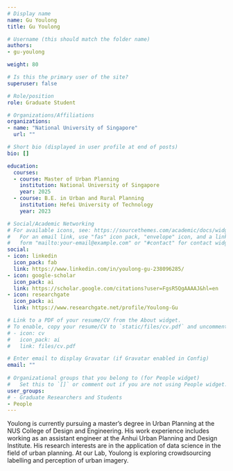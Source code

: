 ```yaml
---
# Display name
name: Gu Youlong
title: Gu Youlong

# Username (this should match the folder name)
authors:
- gu-youlong

weight: 80

# Is this the primary user of the site?
superuser: false

# Role/position
role: Graduate Student

# Organizations/Affiliations
organizations:
- name: "National University of Singapore"
  url: ""

# Short bio (displayed in user profile at end of posts)
bio: []

education:
  courses:
  - course: Master of Urban Planning
    institution: National University of Singapore
    year: 2025
  - course: B.E. in Urban and Rural Planning
    institution: Hefei University of Technology
    year: 2023

# Social/Academic Networking
# For available icons, see: https://sourcethemes.com/academic/docs/widgets/#icons
#   For an email link, use "fas" icon pack, "envelope" icon, and a link in the
#   form "mailto:your-email@example.com" or "#contact" for contact widget.
social:
- icon: linkedin
  icon_pack: fab
  link: https://www.linkedin.com/in/youlong-gu-238096285/
- icon: google-scholar
  icon_pack: ai
  link: https://scholar.google.com/citations?user=FgsR5QgAAAAJ&hl=en
- icon: researchgate
  icon_pack: ai
  link: https://www.researchgate.net/profile/Youlong-Gu

# Link to a PDF of your resume/CV from the About widget.
# To enable, copy your resume/CV to `static/files/cv.pdf` and uncomment the lines below.  
# - icon: cv
#   icon_pack: ai
#   link: files/cv.pdf

# Enter email to display Gravatar (if Gravatar enabled in Config)
email: ""
  
# Organizational groups that you belong to (for People widget)
#   Set this to `[]` or comment out if you are not using People widget.  
user_groups:
# - Graduate Researchers and Students
- People
---
```


Youlong is currently pursuing a master’s degree in Urban Planning at the NUS College of Design and Engineering. His work experience includes working as an assistant engineer at the Anhui Urban Planning and Design Institute. His research interests are in the application of data science in the field of urban planning. At our Lab, Youlong is exploring crowdsourcing labelling and perception of urban imagery.
